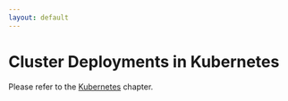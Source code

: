 ```yaml
---
layout: default
---
```

Cluster Deployments in Kubernetes
=================================

Please refer to the [Kubernetes](deployment-kubernetes.html) chapter.
